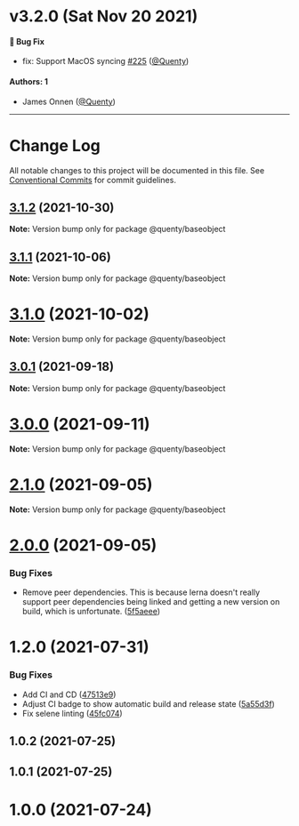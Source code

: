 # v3.2.0 (Sat Nov 20 2021)

#### 🐛 Bug Fix

- fix: Support MacOS syncing [#225](https://github.com/Quenty/NevermoreEngine/pull/225) ([@Quenty](https://github.com/Quenty))

#### Authors: 1

- James Onnen ([@Quenty](https://github.com/Quenty))

---

# Change Log

All notable changes to this project will be documented in this file.
See [Conventional Commits](https://conventionalcommits.org) for commit guidelines.

## [3.1.2](https://github.com/Quenty/NevermoreEngine/compare/@quenty/baseobject@3.1.1...@quenty/baseobject@3.1.2) (2021-10-30)

**Note:** Version bump only for package @quenty/baseobject





## [3.1.1](https://github.com/Quenty/NevermoreEngine/compare/@quenty/baseobject@3.1.0...@quenty/baseobject@3.1.1) (2021-10-06)

**Note:** Version bump only for package @quenty/baseobject





# [3.1.0](https://github.com/Quenty/NevermoreEngine/compare/@quenty/baseobject@3.0.1...@quenty/baseobject@3.1.0) (2021-10-02)

**Note:** Version bump only for package @quenty/baseobject





## [3.0.1](https://github.com/Quenty/NevermoreEngine/compare/@quenty/baseobject@3.0.0...@quenty/baseobject@3.0.1) (2021-09-18)

**Note:** Version bump only for package @quenty/baseobject





# [3.0.0](https://github.com/Quenty/NevermoreEngine/compare/@quenty/baseobject@2.1.0...@quenty/baseobject@3.0.0) (2021-09-11)

**Note:** Version bump only for package @quenty/baseobject





# [2.1.0](https://github.com/Quenty/NevermoreEngine/compare/@quenty/baseobject@2.0.0...@quenty/baseobject@2.1.0) (2021-09-05)

**Note:** Version bump only for package @quenty/baseobject





# [2.0.0](https://github.com/Quenty/NevermoreEngine/compare/@quenty/baseobject@1.2.0...@quenty/baseobject@2.0.0) (2021-09-05)


### Bug Fixes

* Remove peer dependencies. This is because lerna doesn't really support peer dependencies being linked and getting a new version on build, which is unfortunate. ([5f5aeee](https://github.com/Quenty/NevermoreEngine/commit/5f5aeeea8de9975435309e53679f0ef7064f9dd0))





# 1.2.0 (2021-07-31)


### Bug Fixes

* Add CI and CD ([47513e9](https://github.com/Quenty/NevermoreEngine/commit/47513e9b568162707534af132396dd8756947dd3))
* Adjust CI badge to show automatic build and release state ([5a55d3f](https://github.com/Quenty/NevermoreEngine/commit/5a55d3f19bf8d66a760d67da9b56ed47fab74656))
* Fix selene linting ([45fc074](https://github.com/Quenty/NevermoreEngine/commit/45fc07489ee59127ac6582689f19a0e87c1e5b5a))



## 1.0.2 (2021-07-25)



## 1.0.1 (2021-07-25)



# 1.0.0 (2021-07-24)
